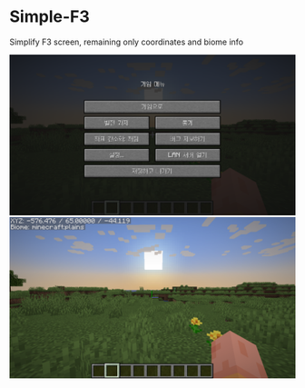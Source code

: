 # Simple-F3

Simplify F3 screen, remaining only coordinates and biome info


![](run/screenshots/2024-05-17_20.23.01.png)
![](run/screenshots/2024-05-17_20.23.06.png)
